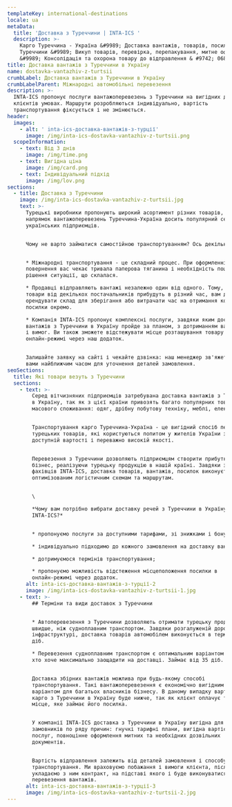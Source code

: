 ```yaml
---
templateKey: international-destinations
locale: ua
metaData:
  title: 'Доставка з Туреччини | INTA-ICS '
  description: >-
    Карго Туреччина - Україна &#9989; Доставка вантажів, товарів, посилок з
    Туреччини &#9989; Викуп товарів, перевірка, перепакування, митне оформлення
    &#9989; Консолідація та охорона товару до відправлення & #9742; 068 5555 999
title: Доставка вантажів з Туреччини в Україну
name: dostavka-vantazhiv-z-turtsii
crumbLabel: Доставка вантажів з Туреччини в Україну
crumbLabelParent: Міжнародні автомобільні перевезення
description: >-
  INTA-ICS пропонує послуги вантажоперевезень з Туреччини на вигідних для
  клієнтів умовах. Маршрути розробляються індивідуально, вартість
  транспортування фіксується і не змінюється.
header:
  images:
    - alt: ' inta-ics-доставка-вантажів-з-турції'
      image: /img/inta-ics-dostavka-vantazhiv-z-turtsii.png
  scopeInformation:
    - text: Від 3 днів
      image: /img/time.png
    - text: Вигідна ціна
      image: /img/card.png
    - text: Індивідуальний підхід
      image: /img/lov.png
sections:
  - title: Доставка з Туреччини
    image: /img/inta-ics-dostavka-vantazhiv-z-turtsii.jpg
    text: >-
      Турецькі виробники пропонують широкий асортимент різних товарів, тому
      напрямок вантажоперевезень Туреччина-Україна досить популярний серед
      українських підприємців.


      Чому не варто займатися самостійною транспортуванням? Ось декілька причин:


      * Міжнародні транспортування - це складний процес. При оформленні
      повернення вас чекає тривала паперова тяганина і необхідність пошуку
      рішення ситуації, що склалася.

      * Продавці відправляють вантажі незалежно один від одного. Тому, якщо
      товари від декількох постачальників прибудуть в різний час, вам доведеться
      орендувати склад для зберігання або витрачати час на отримання кожної
      посилки окремо.

      * Компанія INTA-ICS пропонує комплексні послуги, завдяки яким доставка
      вантажів з Туреччини в Україну пройде за планом, з дотриманням ваших умов
      і вимог. Ви також зможете відстежувати місце розташування товару в
      онлайн-режимі через наш додаток.


      Залишайте заявку на сайті і чекайте дзвінка: наш менеджер зв'яжеться з
      вами найближчим часом для уточнення деталей замовлення.
seoSections:
  title: Які товари везуть з Туреччини
  sections:
    - text: >-
        Серед вітчизняних підприємців затребувана доставка вантажів з Туреччини
        в Україну, так як з цієї країни привозять багато популярних товарів
        масового споживання: одяг, дрібну побутову техніку, меблі, електроніку.


        Транспортування карго Туреччина-Україна - це вигідний спосіб перевезення
        турецьких товарів, які користуються попитом у жителів України завдяки їх
        доступній вартості і переважно високій якості.


        Перевезення з Туреччини дозволяють підприємцям створити прибутковий
        бізнес, реалізуючи турецьку продукцію в нашій країні. Завдяки зусиллям
        фахівців INTA-ICS, доставка товарів, вантажів, посилок виконується по
        оптимізованим логістичним схемам та маршрутам.


        \

        *Чому вам потрібно вибрати доставку речей з Туреччини в Україну від
        INTA-ICS?*


        * пропонуємо послуги за доступними тарифами, зі знижками і бонусами;

        * індивідуально підходимо до кожного замовлення на доставку вантажу;

        * дотримуємося термінів транспортування;

        * пропонуємо можливість відстеження місцеположення посилки в
        онлайн-режимі через додаток.
      alt: inta-ics-доставка-вантажів-з-турції-2
      image: /img/inta-ics-dostavka-vantazhiv-z-turtsii-1.jpg
    - text: >-
        ## Терміни та види доставок з Туреччини


        * Автоперевезення з Туреччини дозволяють отримати турецьку продукцію
        швидше, ніж судноплавним транспортом. Завдяки розгалуженій дорожній
        інфраструктурі, доставка товарів автомобілем виконується в термін від 14
        діб.

        * Перевезення судноплавним транспортом є оптимальним варіантом для тих,
        хто хоче максимально заощадити на доставці. Займає від 35 діб.


        Доставка збірних вантажів можлива при будь-якому способі
        транспортування. Такі вантажоперевезення є економічно вигідним і зручним
        варіантом для багатьох власників бізнесу. В даному випадку вартість
        карго з Туреччини в Україну буде нижче, так як клієнт оплачує тільки
        місце, яке займає його посилка.


        У компанії INTA-ICS доставка з Туреччини в Україну вигідна для
        замовників по ряду причин: гнучкі тарифні плани, вигідна вартість
        послуг, повноцінне оформлення митних та необхідних дозвільних
        документів.


        Вартість відправлення залежить від деталей замовлення і способу
        транспортування. Ми враховуємо побажання і вимоги клієнта, після чого
        укладаємо з ним контракт, на підставі якого і буде виконуватися
        перевезення вантажів.
      alt: inta-ics-доставка-вантажів-з-турції-3
      image: /img/inta-ics-dostavka-vantazhiv-z-turtsii-2.jpg
---
```

